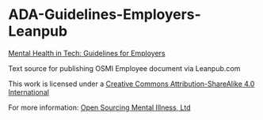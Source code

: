 # ADA-Guidelines-Employers-Leanpub

[Mental Health in Tech: Guidelines for Employers](https://osmihelp.org/resources/ada-employers-guide/)

Text source for publishing OSMI Employee document via Leanpub.com

This work is licensed under a [Creative Commons Attribution-ShareAlike 4.0 International](https://creativecommons.org/licenses/by-sa/4.0)

For more information: [Open Sourcing Mental Illness, Ltd](http://www.osmihelp.org)